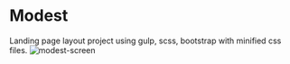 # Modest
Landing page layout project using gulp, scss, bootstrap with minified css files.
![modest-screen](https://user-images.githubusercontent.com/103335620/177175726-96281acd-6f9c-4284-8ceb-be071ecce4cd.png)
